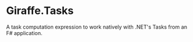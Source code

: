 # Giraffe.Tasks
A task computation expression to work natively with .NET's Tasks from an F# application.
